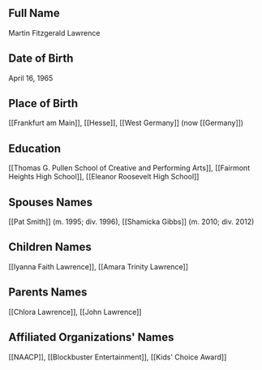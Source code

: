 ## Full Name
Martin Fitzgerald Lawrence

## Date of Birth
April 16, 1965

## Place of Birth
[[Frankfurt am Main]], [[Hesse]], [[West Germany]] (now [[Germany]])

## Education
[[Thomas G. Pullen School of Creative and Performing Arts]], [[Fairmont Heights High School]], [[Eleanor Roosevelt High School]]

## Spouses Names
[[Pat Smith]] (m. 1995; div. 1996), [[Shamicka Gibbs]] (m. 2010; div. 2012)

## Children Names
[[Iyanna Faith Lawrence]], [[Amara Trinity Lawrence]]

## Parents Names
[[Chlora Lawrence]], [[John Lawrence]]

## Affiliated Organizations' Names
[[NAACP]], [[Blockbuster Entertainment]], [[Kids' Choice Award]]

